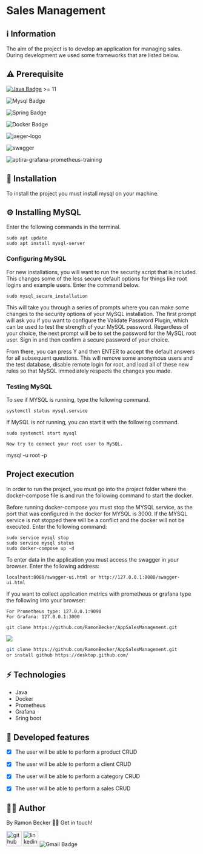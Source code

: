 # Sales Management
 
## :information_source: Information 

The aim of the project is to develop an application for managing sales. During development we used some frameworks that are listed below.


## ⚠️ Prerequisite
[![Java Badge](https://img.shields.io/badge/Java-ED8B00?style=for-the-badge&logo=java&logoColor=white)](https://www.oracle.com/br/java/technologies/javase-downloads.html) >= 11 

![Mysql Badge](https://img.shields.io/badge/MySQL-00000F?style=for-the-badge&logo=mysql&logoColor=white)

![Spring Badge](https://img.shields.io/badge/Spring-6DB33F?style=for-the-badge&logo=spring&logoColor=white)

![Docker Badge](https://img.shields.io/badge/Docker-2CA5E0?style=for-the-badge&logo=docker&logoColor=white)

![jaeger-logo](https://user-images.githubusercontent.com/44611131/122459537-6bbcc500-cf87-11eb-9a77-4415df12cb9c.png)

![swagger](https://user-images.githubusercontent.com/44611131/122459677-9444bf00-cf87-11eb-8d12-e62969a3de1a.png)

![aptira-grafana-prometheus-training](https://user-images.githubusercontent.com/44611131/122459691-97d84600-cf87-11eb-9e99-4afc34cf26bf.png)


## :rocket: Installation

To install the project you must install mysql on your machine.

## ⚙️ Installing MySQL

Enter the following commands in the terminal.

```
sudo apt update
sudo apt install mysql-server

```
### Configuring MySQL

For new installations, you will want to run the security script that is included. This changes some of the less secure default options for things like root logins and example users. Enter the command below.

```
sudo mysql_secure_installation
```
This will take you through a series of prompts where you can make some changes to the security options of your MySQL installation. The first prompt will ask you if you want to configure the Validate Password Plugin, which can be used to test the strength of your MySQL password. Regardless of your choice, the next prompt will be to set the password for the MySQL root user. Sign in and then confirm a secure password of your choice.

From there, you can press Y and then ENTER to accept the default answers for all subsequent questions. This will remove some anonymous users and the test database, disable remote login for root, and load all of these new rules so that MySQL immediately respects the changes you made.

### Testing MySQL

To see if MYSQL is running, type the following command.

```
systemctl status mysql.service
```

If MySQL is not running, you can start it with the following command.
```
sudo systemctl start mysql

Now try to connect your root user to MySQL.
```
mysql -u root -p



## Project execution

In order to run the project, you must go into the project folder where the docker-compose file is and run the following command to start the docker.


Before running docker-compose you must stop the MYSQL service, as the port that was configured in the docker for MYSQL is 3000. If the MYSQL service is not stopped there will be a conflict and the docker will not be executed. Enter the following command:

```
sudo service mysql stop
sudo service mysql status
sudo docker-compose up -d

```
To enter data in the application you must access the swagger in your browser. Enter the following address: 
```
localhost:8080/swagger-ui.html or http://127.0.0.1:8080/swagger-ui.html
```
If you want to collect application metrics with prometheus or grafana type the following into your browser:

```
For Prometheus type: 127.0.0.1:9090
For Grafana: 127.0.0.1:3000
```

```
git clone https://github.com/RamonBecker/AppSalesManagement.git
```

![](https://img.shields.io/badge/Windows-0078D6?style=for-the-badge&logo=windows&logoColor=white)


```sh
git clone https://github.com/RamonBecker/AppSalesManagement.git
or install github https://desktop.github.com/ 

```

## :zap: Technologies	

- Java
- Docker
- Prometheus
- Grafana
- Sring boot

## :memo: Developed features

- [x] The user will be able to perform a product CRUD
- [x] The user will be able to perform a client CRUD
- [x] The user will be able to perform a category CRUD
- [x] The user will be able to perform a sales CRUD


## :technologist:	 Author

By Ramon Becker 👋🏽 Get in touch!



[<img src='https://cdn.jsdelivr.net/npm/simple-icons@3.0.1/icons/github.svg' alt='github' height='40'>](https://github.com/RamonBecker)  [<img src='https://cdn.jsdelivr.net/npm/simple-icons@3.0.1/icons/linkedin.svg' alt='linkedin' height='40'>](https://www.linkedin.com/in/https://www.linkedin.com/in/ramon-becker-da-silva-96b81b141//)
![Gmail Badge](https://img.shields.io/badge/-ramonbecker68@gmail.com-c14438?style=flat-square&logo=Gmail&logoColor=white&link=mailto:ramonbecker68@gmail.com)

